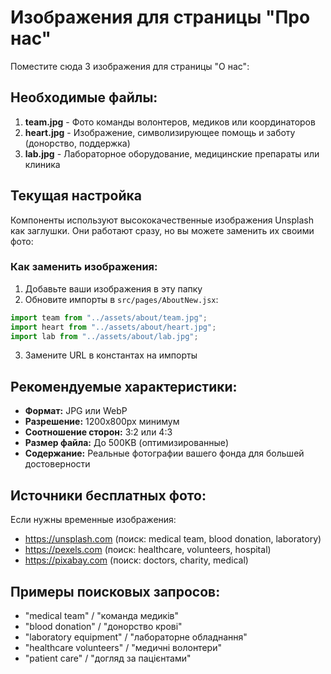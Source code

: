 # Изображения для страницы "Про нас"

Поместите сюда 3 изображения для страницы "О нас":

## Необходимые файлы:

1. **team.jpg** - Фото команды волонтеров, медиков или координаторов
2. **heart.jpg** - Изображение, символизирующее помощь и заботу (донорство, поддержка)
3. **lab.jpg** - Лабораторное оборудование, медицинские препараты или клиника

## Текущая настройка

Компоненты используют высококачественные изображения Unsplash как заглушки.
Они работают сразу, но вы можете заменить их своими фото:

### Как заменить изображения:

1. Добавьте ваши изображения в эту папку
2. Обновите импорты в `src/pages/AboutNew.jsx`:

```javascript
import team from "../assets/about/team.jpg";
import heart from "../assets/about/heart.jpg";
import lab from "../assets/about/lab.jpg";
```

3. Замените URL в константах на импорты

## Рекомендуемые характеристики:

- **Формат:** JPG или WebP
- **Разрешение:** 1200x800px минимум
- **Соотношение сторон:** 3:2 или 4:3
- **Размер файла:** До 500KB (оптимизированные)
- **Содержание:** Реальные фотографии вашего фонда для большей достоверности

## Источники бесплатных фото:

Если нужны временные изображения:
- https://unsplash.com (поиск: medical team, blood donation, laboratory)
- https://pexels.com (поиск: healthcare, volunteers, hospital)
- https://pixabay.com (поиск: doctors, charity, medical)

## Примеры поисковых запросов:

- "medical team" / "команда медиків"
- "blood donation" / "донорство крові"  
- "laboratory equipment" / "лабораторне обладнання"
- "healthcare volunteers" / "медичні волонтери"
- "patient care" / "догляд за пацієнтами"

